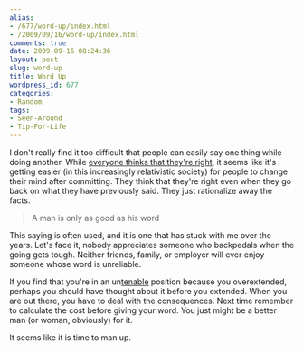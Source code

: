 ```yaml
---
alias:
- /677/word-up/index.html
- /2009/09/16/word-up/index.html
comments: true
date: 2009-09-16 08:24:36
layout: post
slug: word-up
title: Word Up
wordpress_id: 677
categories:
- Random
tags:
- Seen-Around
- Tip-For-Life
---
```


I don't really find it too difficult that people can easily say one thing while doing another.  While [everyone thinks that they're right](http://www.goingthewongway.com/5/algorithm-for-your-life/), it seems like it's getting easier (in this increasingly relativistic society) for people to change their mind after committing.  They think that they're right even when they go back on what they have previously said.  They just rationalize away the facts.


> A man is only as good as his word


This saying is often used, and it is one that has stuck with me over the years.  Let's face it, nobody appreciates someone who backpedals when the going gets tough.  Neither friends, family, or employer will ever enjoy someone whose word is unreliable.

If you find that you're in an un[tenable](http://www.goingthewongway.com/142/tenable/) position because you overextended, perhaps you should have thought about it before you extended.  When you are out there, you have to deal with the consequences.  Next time remember to calculate the cost before giving your word.  You just might be a better man (or woman, obviously) for it.  

It seems like it is time to man up.
